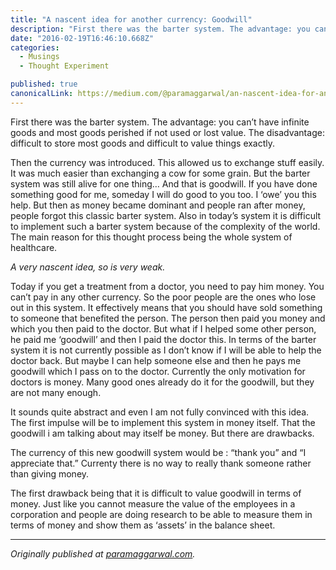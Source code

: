 ```yaml
---
title: "A nascent idea for another currency: Goodwill"
description: "First there was the barter system. The advantage: you can’t have infinite goods and most goods perished if not used or lost value. The disadvantage: difficult to store most goods and difficult to…"
date: "2016-02-19T16:46:10.668Z"
categories: 
  - Musings
  - Thought Experiment

published: true
canonicalLink: https://medium.com/@paramaggarwal/an-nascent-idea-for-another-currency-goodwill-42366ea62271
---
```


First there was the barter system. The advantage: you can’t have infinite goods and most goods perished if not used or lost value. The disadvantage: difficult to store most goods and difficult to value things exactly.

Then the currency was introduced. This allowed us to exchange stuff easily. It was much easier than exchanging a cow for some grain. But the barter system was still alive for one thing… And that is goodwill. If you have done something good for me, someday I will do good to you too. I ‘owe’ you this help. But then as money became dominant and people ran after money, people forgot this classic barter system. Also in today’s system it is difficult to implement such a barter system because of the complexity of the world. The main reason for this thought process being the whole system of healthcare.

_A very nascent idea, so is very weak._

Today if you get a treatment from a doctor, you need to pay him money. You can’t pay in any other currency. So the poor people are the ones who lose out in this system. It effectively means that you should have sold something to someone that benefited the person. The person then paid you money and which you then paid to the doctor. But what if I helped some other person, he paid me ‘goodwill’ and then I paid the doctor this. In terms of the barter system it is not currently possible as I don’t know if I will be able to help the doctor back. But maybe I can help someone else and then he pays me goodwill which I pass on to the doctor. Currently the only motivation for doctors is money. Many good ones already do it for the goodwill, but they are not many enough.

It sounds quite abstract and even I am not fully convinced with this idea. The first impulse will be to implement this system in money itself. That the goodwill i am talking about may itself be money. But there are drawbacks.

The currency of this new goodwill system would be : “thank you” and “I appreciate that.” Currenty there is no way to really thank someone rather than giving money.

The first drawback being that it is difficult to value goodwill in terms of money. Just like you cannot measure the value of the employees in a corporation and people are doing research to be able to measure them in terms of money and show them as ‘assets’ in the balance sheet.

---

_Originally published at_ [_paramaggarwal.com_](http://paramaggarwal.com/post/584054424/an-nascent-idea-for-another-currency-goodwill)_._